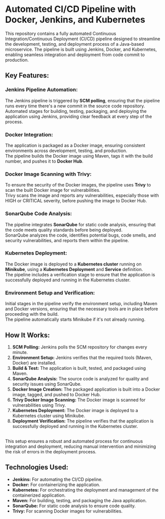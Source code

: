 # Automated CI/CD Pipeline with Docker, Jenkins, and Kubernetes
This repository contains a fully automated Continuous Integration/Continuous Deployment (CI/CD) pipeline designed to streamline the development, testing, and deployment process of a Java-based microservice. The pipeline is built using Jenkins, Docker, and Kubernetes, enabling seamless integration and deployment from code commit to production.

## Key Features:
### Jenkins Pipeline Automation:
The Jenkins pipeline is triggered by **SCM polling**, ensuring that the pipeline runs every time there's a new commit in the source code repository.<br>
Automated stages for building, testing, packaging, and deploying the application using Jenkins, providing clear feedback at every step of the process.

### Docker Integration:
The application is packaged as a Docker image, ensuring consistent environments across development, testing, and production.<br>
The pipeline builds the Docker image using Maven, tags it with the build number, and pushes it to **Docker Hub**.

### Docker Image Scanning with Trivy:
To ensure the security of the Docker images, the pipeline uses **Trivy** to scan the built Docker image for vulnerabilities.<br>
Trivy scans the image and reports any vulnerabilities, especially those with HIGH or CRITICAL severity, before pushing the image to Docker Hub.

### SonarQube Code Analysis:
The pipeline integrates **SonarQube** for static code analysis, ensuring that the code meets quality standards before being deployed.<br>
SonarQube analyzes the code, identifies potential bugs, code smells, and security vulnerabilities, and reports them within the pipeline.

### Kubernetes Deployment:
The Docker image is deployed to a **Kubernetes cluster** running on **Minikube**, using a **Kubernetes Deployment** and **Service** definition.<br>
The pipeline includes a verification stage to ensure that the application is successfully deployed and running in the Kubernetes cluster.

### Environment Setup and Verification:
Initial stages in the pipeline verify the environment setup, including Maven and Docker versions, ensuring that the necessary tools are in place before proceeding with the build.<br>
The pipeline automatically starts Minikube if it's not already running.

## How It Works:

1. **SCM Polling:** Jenkins polls the SCM repository for changes every minute.<br>
2. **Environment Setup:** Jenkins verifies that the required tools (Maven, Docker) are installed.<br>
3. **Build & Test:** The application is built, tested, and packaged using Maven.<br>
4. **SonarQube Analysis:** The source code is analyzed for quality and security issues using SonarQube.<br>
5. **Docker Image Creation:** The packaged application is built into a Docker image, tagged, and pushed to Docker Hub.<br>
6. **Trivy Docker Image Scanning:** The Docker image is scanned for vulnerabilities using Trivy.<br>
7. **Kubernetes Deployment:** The Docker image is deployed to a Kubernetes cluster using Minikube.<br>
8. **Deployment Verification:** The pipeline verifies that the application is successfully deployed and running in the Kubernetes cluster.
<br>
This setup ensures a robust and automated process for continuous integration and deployment, reducing manual intervention and minimizing the risk of errors in the deployment process.
<br>

## Technologies Used:

- **Jenkins:** For automating the CI/CD pipeline.<br>
- **Docker:** For containerizing the application.<br>
- **Kubernetes:** For orchestrating the deployment and management of the containerized application.<br>
- **Maven:** For building, testing, and packaging the Java application.
- **SonarQube:** For static code analysis to ensure code quality.<br>
- **Trivy:** For scanning Docker images for vulnerabilities.
